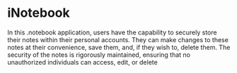 # iNotebook
In this .notebook application, users have the capability to securely store their notes within their personal accounts. They can make changes to these notes at their convenience, save them, and, if they wish to, delete them. The security of the notes is rigorously maintained, ensuring that no unauthorized individuals can access, edit, or delete
